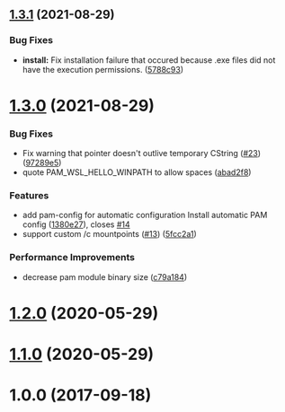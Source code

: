 ## [1.3.1](https://github.com/nullpo-head/WSL-Hello-sudo/compare/v1.3.0...v1.3.1) (2021-08-29)


### Bug Fixes

* **install:** Fix installation failure that occured because .exe files did not have the execution permissions. ([5788c93](https://github.com/nullpo-head/WSL-Hello-sudo/commit/5788c93f265201134d5afe719b607a715a12e07d))



# [1.3.0](https://github.com/nullpo-head/WSL-Hello-sudo/compare/v1.2.0...v1.3.0) (2021-08-29)


### Bug Fixes

* Fix warning that pointer doesn't outlive temporary CString ([#23](https://github.com/nullpo-head/WSL-Hello-sudo/issues/23)) ([97289e5](https://github.com/nullpo-head/WSL-Hello-sudo/commit/97289e55b2e85e4e5994f0e8b9617900e3ae8079))
* quote PAM_WSL_HELLO_WINPATH to allow spaces ([abad2f8](https://github.com/nullpo-head/WSL-Hello-sudo/commit/abad2f8c79e02d1436899a1a89af67b2efd7b08d))


### Features

* add pam-config for automatic configuration Install automatic PAM config ([1380e27](https://github.com/nullpo-head/WSL-Hello-sudo/commit/1380e2749f79bf0dd0255ec7a7ebc360b8b71290)), closes [#14](https://github.com/nullpo-head/WSL-Hello-sudo/issues/14)
* support custom /c mountpoints ([#13](https://github.com/nullpo-head/WSL-Hello-sudo/issues/13)) ([5fcc2a1](https://github.com/nullpo-head/WSL-Hello-sudo/commit/5fcc2a183956f5db27359b3a798d3b77a8e14e8b))


### Performance Improvements

* decrease pam module binary size ([c79a184](https://github.com/nullpo-head/WSL-Hello-sudo/commit/c79a18458ac71d11d3e99af5eecdb4adb17d34f0))



# [1.2.0](https://github.com/nullpo-head/WSL-Hello-sudo/compare/v1.1.0...v1.2.0) (2020-05-29)



# [1.1.0](https://github.com/nullpo-head/WSL-Hello-sudo/compare/v1.0.0...v1.1.0) (2020-05-29)



# 1.0.0 (2017-09-18)




